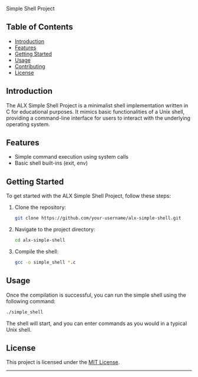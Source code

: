 Simple Shell Project


## Table of Contents

- [Introduction](#introduction)
- [Features](#features)
- [Getting Started](#getting-started)
- [Usage](#usage)
- [Contributing](#contributing)
- [License](#license)

## Introduction

The ALX Simple Shell Project is a minimalist shell implementation written in C for educational purposes. It mimics basic functionalities of a Unix shell, providing a command-line interface for users to interact with the underlying operating system.

## Features

- Simple command execution using system calls
- Basic shell built-ins (exit, env)

## Getting Started

To get started with the ALX Simple Shell Project, follow these steps:

1. Clone the repository:

    ```bash
    git clone https://github.com/your-username/alx-simple-shell.git
    ```

2. Navigate to the project directory:

    ```bash
    cd alx-simple-shell
    ```

3. Compile the shell:

    ```bash
    gcc -o simple_shell *.c
    ```

## Usage

Once the compilation is successful, you can run the simple shell using the following command:

```bash
./simple_shell
```

The shell will start, and you can enter commands as you would in a typical Unix shell.

## License

This project is licensed under the [MIT License](LICENSE).

---
